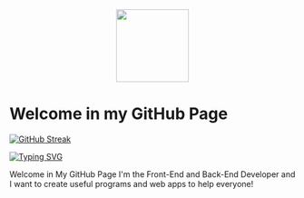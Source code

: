 <div align="center">
  <img src="https://avatars.githubusercontent.com/u/173706435" style="width:128px;">
</div>

# Welcome in my GitHub Page

[![GitHub Streak](https://streak-stats.demolab.com?user=Kkropelka&theme=dark&border_radius=3.1&locale=pl&exclude_days=Sun%2CSat)](https://git.io/streak-stats)

[![Typing SVG](https://readme-typing-svg.demolab.com?font=Fira+Code&pause=1000&color=2EB3F7&width=435&lines=Programing+in+html%2C+php%2C+css%2C+JS%2C+Py%2C;A+CodeSphere+Team+owner)](https://git.io/typing-svg)


Welcome in My GitHub Page I'm the Front-End and Back-End Developer and I want to create useful programs and web apps to help everyone!
